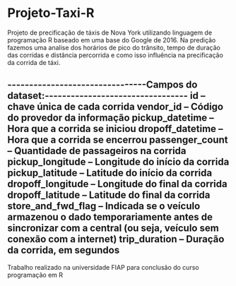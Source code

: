 # Projeto-Taxi-R
Projeto de precificação de táxis de Nova York  utilizando linguagem de programação R baseado em uma base do Google de 2016.
Na predição fazemos uma analise dos horários de pico do trânsito, tempo de duração das corridas e distância percorrida e como isso influência na precificação da corrida de táxi.

--------------------------------Campos do dataset:---------------------------------
id – chave única de cada corrida
vendor_id – Código do provedor da informação
pickup_datetime – Hora que a corrida se iniciou
dropoff_datetime – Hora que a corrida se encerrou
passenger_count – Quantidade de passageiros na corrida
pickup_longitude – Longitude do início da corrida
pickup_latitude – Latitude do início da corrida
dropoff_longitude – Longitude do final da corrida
dropoff_latitude – Latitude do final da corrida
store_and_fwd_flag – Indicada se o veículo armazenou o dado
temporariamente antes de sincronizar com a central (ou seja, veículo sem
conexão com a internet)
trip_duration – Duração da corrida, em segundos
------------------------------------------------------------------------------------
Trabalho realizado na universidade FIAP para conclusão do curso programação em R
